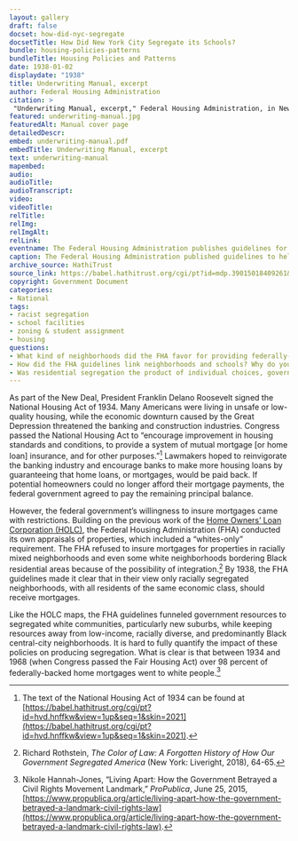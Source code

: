 ```yaml
--- 
layout: gallery
draft: false
docset: how-did-nyc-segregate
docsetTitle: How Did New York City Segregate its Schools?
bundle: housing-policies-patterns
bundleTitle: Housing Policies and Patterns
date: 1938-01-02
displaydate: "1938"
title: Underwriting Manual, excerpt
author: Federal Housing Administration
citation: >
 "Underwriting Manual, excerpt," Federal Housing Administration, in New York City Civil Rights History Project, Accessed: [Month Day, Year], https://nyccivilrightshistory.org/gallery/underwriting-manual.
featured: underwriting-manual.jpg
featuredAlt: Manual cover page
detailedDescr: 
embed: underwriting-manual.pdf
embedTitle: Underwriting Manual, excerpt
text: underwriting-manual
mapembed: 
audio: 
audioTitle: 
audioTranscript: 
video: 
videoTitle: 
relTitle: 
relImg: 
relImgAlt: 
relLink: 
eventname: The Federal Housing Administration publishes guidelines for mortgage lending. 
caption: The Federal Housing Administration published guidelines to help determine which properties, neighborhoods, and people could receive federally insured mortgages.
archive_source: HathiTrust 
source_link: https://babel.hathitrust.org/cgi/pt?id=mdp.39015018409261&seq=6
copyright: Government Document
categories: 
- National
tags: 
- racist segregation 
- school facilities 
- zoning & student assignment 
- housing
questions: 
- What kind of neighborhoods did the FHA favor for providing federally-insured mortgages? What ideas shaped their judgments about neighborhoods?
- How did the FHA guidelines link neighborhoods and schools? Why do you think the FHA devalued integrated schools?
- Was residential segregation the product of individual choices, government policy, or both?
--- 
```


As part of the New Deal, President Franklin Delano Roosevelt signed the National Housing Act of 1934. Many Americans were living in unsafe or low-quality housing, while the economic downturn caused by the Great Depression threatened the banking and construction industries. Congress passed the National Housing Act to “encourage improvement in housing standards and conditions, to provide a system of mutual mortgage [or home loan] insurance, and for other purposes.”[^1] Lawmakers hoped to reinvigorate the banking industry and encourage banks to make more housing loans by guaranteeing that home loans, or mortgages, would be paid back. If potential homeowners could no longer afford their mortgage payments, the federal government agreed to pay the remaining principal balance.

However, the federal government’s willingness to insure mortgages came with restrictions. Building on the previous work of the [Home Owners’ Loan Corporation (HOLC)](/gallery/holc-map), the Federal Housing Administration (FHA) conducted its own appraisals of properties, which included a “whites-only” requirement. The FHA refused to insure mortgages for properties in racially mixed neighborhoods and even some white neighborhoods bordering Black residential areas because of the possibility of integration.[^2] By 1938, the FHA guidelines made it clear that in their view only racially segregated neighborhoods, with all residents of the same economic class, should receive mortgages.

Like the HOLC maps, the FHA guidelines funneled government resources to segregated white communities, particularly new suburbs, while keeping resources away from low-income, racially diverse, and predominantly Black central-city neighborhoods. It is hard to fully quantify the impact of these policies on producing segregation. What is clear is that between 1934 and 1968 (when Congress passed the Fair Housing Act) over 98 percent of federally-backed home mortgages went to white people.[^3]

[^1]: The text of the National Housing Act of 1934 can be found at [https://babel.hathitrust.org/cgi/pt?id=hvd.hnffkw&view=1up&seq=1&skin=2021](https://babel.hathitrust.org/cgi/pt?id=hvd.hnffkw&view=1up&seq=1&skin=2021).

[^2]: Richard Rothstein, *The Color of Law: A Forgotten History of How Our Government Segregated America* (New York: Liveright, 2018),  64-65.

[^3]: Nikole Hannah-Jones, “Living Apart: How the Government Betrayed a Civil Rights Movement Landmark,” *ProPublica*, June 25, 2015, [https://www.propublica.org/article/living-apart-how-the-government-betrayed-a-landmark-civil-rights-law](https://www.propublica.org/article/living-apart-how-the-government-betrayed-a-landmark-civil-rights-law).
